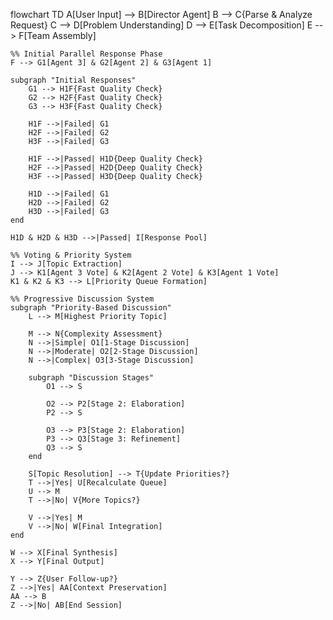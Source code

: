 flowchart TD
    A[User Input] --> B[Director Agent]
    B --> C{Parse & Analyze Request}
    C --> D[Problem Understanding]
    D --> E[Task Decomposition]
    E --> F[Team Assembly]

    %% Initial Parallel Response Phase
    F --> G1[Agent 3] & G2[Agent 2] & G3[Agent 1]
    
    subgraph "Initial Responses"
        G1 --> H1F{Fast Quality Check}
        G2 --> H2F{Fast Quality Check}
        G3 --> H3F{Fast Quality Check}
        
        H1F -->|Failed| G1
        H2F -->|Failed| G2
        H3F -->|Failed| G3

        H1F -->|Passed| H1D{Deep Quality Check}
        H2F -->|Passed| H2D{Deep Quality Check}
        H3F -->|Passed| H3D{Deep Quality Check}
        
        H1D -->|Failed| G1
        H2D -->|Failed| G2
        H3D -->|Failed| G3
    end
    
    H1D & H2D & H3D -->|Passed| I[Response Pool]

    %% Voting & Priority System
    I --> J[Topic Extraction]
    J --> K1[Agent 3 Vote] & K2[Agent 2 Vote] & K3[Agent 1 Vote]
    K1 & K2 & K3 --> L[Priority Queue Formation]
    
    %% Progressive Discussion System
    subgraph "Priority-Based Discussion"
        L --> M[Highest Priority Topic]
        
        M --> N{Complexity Assessment}
        N -->|Simple| O1[1-Stage Discussion]
        N -->|Moderate| O2[2-Stage Discussion]
        N -->|Complex| O3[3-Stage Discussion]
        
        subgraph "Discussion Stages"
            O1 --> S
            
            O2 --> P2[Stage 2: Elaboration]
            P2 --> S
            
            O3 --> P3[Stage 2: Elaboration]
            P3 --> Q3[Stage 3: Refinement]
            Q3 --> S
        end
        
        S[Topic Resolution] --> T{Update Priorities?}
        T -->|Yes| U[Recalculate Queue]
        U --> M
        T -->|No| V{More Topics?}
        
        V -->|Yes| M
        V -->|No| W[Final Integration]
    end
    
    W --> X[Final Synthesis]
    X --> Y[Final Output]
    
    Y --> Z{User Follow-up?}
    Z -->|Yes| AA[Context Preservation]
    AA --> B
    Z -->|No| AB[End Session]